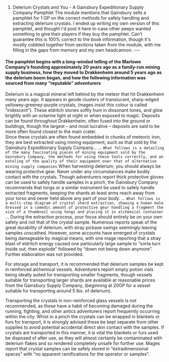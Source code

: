 1. Delerium Crystals and You - A Gainsbury Expeditionary Supply Company Pamphlet The module mentions that Gainsbury sells a pamphlet for 1 GP on the correct methods for safely handling and extracting delerium crystals. I ended up writing my own version of this pamphlet, and thought I'd post it here in-case other peeps wanted something to give their players if they buy the pamphlet. Can't guarantee this is 100% correct to the book information, though it's mostly cobbled together from sections taken from the module, with me filling in the gaps from memory and my own headcannon. --- 

#### The pamphlet begins with a long-winded telling of the Marlowe Company’s founding approximately 20 years ago as a family-run mining supply business, how they moved to Drakkenheim around 5 years ago as the delerium boom began, and how the following information was sourced from many “reputable” adventurers

Delerium is a magical mineral left behind by the meteor that hit Drakkenheim many years ago. It appears in geode clusters of translucent, sharp-edged yellowey-greeney-purple crystals, (mages insist this colour is called “iridescent”). These eldritch stones softly hum in dissonant tones, and glow brightly with an octarine light at night or when exposed to magic. Deposits can be found throughout Drakkenheim, often fused into the ground or buildings, though the largest – and most lucrative – deposits are said to be more often found closest to the main crater.  
    Since these crystals are often found embedded in chunks of meteoric iron, they are best extracted using mining equipment, such as that sold by the Gainsbury Expeditionary Supply Company… … 
	``What follows is a detailing of the many fascinating pieces of mining equipment sold by the Gainsbury Company, the methods for using these tools correctly, and an extoling of the quality of their equipment over that of alternative mining supply companies``
	When harvesting delerium, you should always be wearing protective gear. Never under any circumstances make bodily contact with the crystals. Though adventurers report thick protective gloves can be used to safely handle samples in a pinch, the Gainsbury Company recommends that tongs or a similar instrument be used to safely handle extracted fragments, keeping the shards at-least arms reach away from your torso and never held above any part of your body. …
	``What follows is a multi-step diagram of crystal shard extraction, showing a human male dressed in a comedic amount of protective gear handling a fragment the size of a thumbnail using tongs and placing it in alchemical container``
	 … During the extraction process, your focus should entirely be on your own safety and not that of the crystal sample. Numerous reports speak of the great durability of delerium, with stray pickaxe swings seemingly leaving samples unscathed. However, some accounts have emerged of crystals being damageable by magical means, with one mage reporting that a stray blast of eldritch energy caused one particularly large sample to “sorta turn inside out, then explode” followed by “down not being down anymore”. Further elaboration was not provided.
    

For storage and transport, it is recommended that delerium samples be kept in reinforced alchemical vessels. Adventurers report empty potion vials being ideally suited for transporting smaller fragments, though vessels suitable for transporting larger shards are available at reasonable prices from the Gainsbury Supply Company, (beginning at 20GP for a vessel suitable for transporting around 5 lbs. of delerium). 

Transporting the crystals in non-reinforced glass vessels is not recommended, as these have a habit of becoming damaged during the running, fighting, and other antics adventurers report frequently occurring within the city. Whist in a pinch the crystals can be wrapped in blankets or furs for transport, it is strongly advised these be kept separate from other supplies to avoid potential accidental direct skin contact with the samples. If crystals are transported in this manner, it is vital the blankets or furs used be disposed of after use, as they will almost certainly be contaminated with delerium flakes and so rendered completely unsafe for further use. Mages report that crystal samples can be safely stored in “extradimensional spaces” with “no apparent ramifications for the operator or samples”.